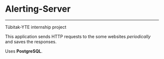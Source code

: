 # Alerting-Server
---
Tübitak-YTE internship project

This application sends HTTP requests to the some websites *periodically* and saves the responses.

Uses **PostgreSQL**.